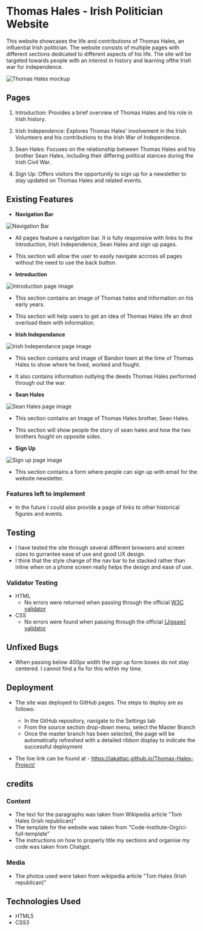 # Thomas Hales - Irish Politician Website

This website showcases the life and contributions of Thomas Hales, an influential Irish politician. The website consists of multiple pages with different sections dedicated to different aspects of his life. The site will be targeted towards people with an interest in history and learning ofthe Irish war for independence.

![Thomas Hales mockup](/../main/assets/readmelinks/amiresponsive.jpg)

## Pages

1. Introduction: Provides a brief overview of Thomas Hales and his role in Irish history.

2. Irish Independence: Explores Thomas Hales' involvement in the Irish Volunteers and his contributions to the Irish War of Independence.

3. Sean Hales: Focuses on the relationship between Thomas Hales and his brother Sean Hales, including their differing political stances during the Irish Civil War.

4. Sign Up: Offers visitors the opportunity to sign up for a newsletter to stay updated on Thomas Hales and related events.

## Existing Features

- __Navigation Bar__

![Navigation Bar](/../main/assets/readmelinks/header.png)

- All pages feature a navigation bar. It is fully responsive with links to the Introduction, Irish Independence, Sean Hales and sign up pages.
- This section will allow the user to easily navigate accross all pages without the need to use the back button.

- __Introduction__

![Introduction page image](/../main/assets/readmelinks/introduction.png)

- This section contains an image of Thomas hales and information on his early years.
- This section will help users to get an idea of Thomas Hales life an dnot overload them with information.

- __Irish Independance__

![Irish Independance page image](/../main/assets/readmelinks/irishindependance.png)

- This section contains and image of Bandon town at the time of Thomas Hales to show where he lived, worked and fought.
- It also contains information outlying the deeds Thomas Hales performed through out the war.

- __Sean Hales__

![Sean Hales page image](/../main/assets/readmelinks/seanhalesscreenshot.png)

- This section contains an Image of Thomas Hales brother, Sean Hales.
- This section will show people the story of sean hales and how the two brothers fought on opposite sides.

- __Sign Up__

![Sign up page image](/../main/assets/readmelinks/signup.png)

- This section contains a form where people can sign up with email for the website newsletter.
  
### Features left to implement

- In the future I could also provide a page of links to other historical figures and events.

## Testing

- I have tested the site through several different browsers and screen sizes to gurrantee ease of use and good UX design.
- I think that the style change of the nav bar to be stacked rather than inline when on a phone screen really helps the design and ease of use.

### Validator Testing

- HTML
  - No errors were returned when passing through the official [W3C validator](https://validator.w3.org/nu/?doc=https%3A%2F%2Fcode-institute-org.github.io%2Flove-running-2.0%2Findex.html)
- CSS
  - No errors were found when passing through the official [(Jigsaw) validator](https://jigsaw.w3.org/css-validator/validator?uri=https%3A%2F%2Fvalidator.w3.org%2Fnu%2F%3Fdoc%3Dhttps%253A%252F%252Fcode-institute-org.github.io%252Flove-running-2.0%252Findex.html&profile=css3svg&usermedium=all&warning=1&vextwarning=&lang=en#css)

## Unfixed Bugs

- When passing below 400px width the sign up form boxes do not stay centered. I cannot find a fix for this within my time.

## Deployment

- The site was deployed to GitHub pages. The steps to deploy are as follows:
  - In the GitHub repository, navigate to the Settings tab
  - From the source section drop-down menu, select the Master Branch
  - Once the master branch has been selected, the page will be automatically refreshed with a detailed ribbon display to indicate the successful deployment

- The live link can be found at - <https://jakattac.github.io/Thomas-Hales-Project/>


## credits

### Content

- The text for the paragraphs was taken from Wikipedia article "Tom Hales (Irish republican)"
- The template for the website was taken from "Code-Institute-Org/ci-full-template"
- The instructions on how to properly title my sections and organise my code was taken from Chatgpt.

### Media

- The photos used were taken from wikipedia article "Tom Hales (Irish republican)"

## Technologies Used

- HTML5
- CSS3
